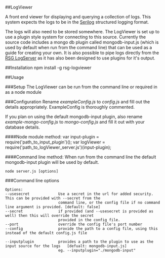 ##LogViewer

A front end viewer for displaying and querying a collection of logs. This system expects the logs to be in the [Serilog](http://serilog.net/) structured logging format. 

The logs will also need to be stored somewhere. The LogViewer is set up to use a plugin style system for connecting to this source. Currently the source code includes a mongo db plugin called mongodb-input.js (which is used by default when run from the command line) that can be used as a guide for creating your own. It is also possible to pipe logs directly from the [RSG LogServer](https://github.com/Real-Serious-Games/LogServer) as it has also been designed to use plugins for it's output.

##Installation
	npm install -g rsg-logviewer

##Usage

###Setup
The LogViewer can be run from the command line or required in as a node module

###Configuration
Rename *exampleConfig.js* to *config.js* and fill out the details appropriately. ExampleConfig is thoroughly commented.

If you plan on using the default mongodb-input plugin, also rename *example-mongo-config.js* to *mongo-config.js* and fill it out with your database details.

####Node module method:
	var input-plugin = require('path_to_input_plugin')();
	var logViewer = require('path_to_logViewer_server.js')(input-plugin);

####Command line method:
When run from the command line the default mongodb-input plugin will be used by default.

	node server.js [options] 

###Command line options

	Options:
	--usesecret				Use a secret in the url for added security. This can be provided with --secret from the 
							command line, or the config file if no command line argument is provided. [default: false]
	--secret				if provided (and --usesecret is provided as well) then this will override the secret 
							provided in the config file.
	--port					override the config file's port number
	--config				provide the path to a config file, using this instead of the default config.js file
	
	--inputplugin			provides a path to the plugin to use as the input source for the logs	[defualt: mongodb-input.js]
							eg. --inputplugin="./mongodb-input"